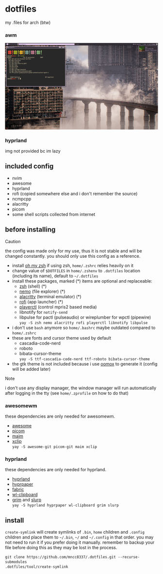 # dotfiles
my .files for arch (btw)
### awm
![ps](access/2024-12-27_00-44-47.png)
### hyprland
img not provided bc im lazy
## included config
- nvim
- awesome
- hyprland
- rofi (copied somewhere else and i don't remember the source)
- ncmpcpp
- alacritty
- picom
- some shell scripts collected from internet
## before installing
> [!CAUTION]
> the config was made only for my use, thus it is not stable and will be changed constantly. you should only use this config as a reference.
- install [oh my zsh](https://ohmyz.sh/) if using zsh, `home/.zshrc` relies heavily on it
- change value of `$DOTFILES` in `home/.zshenv` to `.dotfiles` location (including its name), default to `~/.dotfiles`
- install these packages, marked (*) items are optional and replaceable:
    - [zsh](https://www.zsh.org/) (shell) (*)
    - [nemo](https://github.com/linuxmint/nemo/) (file explorer) (*)
    - [alacritty](https://alacritty.org/) (terminal emulator) (*)
    - [rofi](https://github.com/davatorium/rofi) (app launcher) (*)
    - [playerctl](https://github.com/altdesktop/playerctl) (control mpris2 based media)
    - libnotify for `notify-send`
    - libpulse for pactl (pulseaudio) or wireplumber for wpctl (pipewire)  
    `yay -S zsh nemo alacritty rofi playerctl libnotify libpulse`
- i don't use `bash` anymore so `home/.bashrc` maybe outdated compared to `home/.zshrc`
- these are fonts and cursor theme used by default
    - cascadia-code-nerd
    - roboto
    - bibata-cursor-theme  
    `yay -S ttf-cascadia-code-nerd ttf-roboto bibata-cursor-theme`
- the gtk theme is not included because i use [oomox](https://github.com/themix-project/oomox-gtk-theme) to generate it (config will be added later)
> [!NOTE]
> i don't use any display manager, the window manager will run automatically after logging in the tty (see `home/.zprofile` on how to do that)
### awesomewm
these dependencies are only needed for awesomewm.
- [awesome](https://awesomewm.org/)
- [picom](https://github.com/yshui/picom)
- [maim](https://github.com/naelstrof/maim)
- [xclip](https://github.com/astrand/xclip)  
`yay -S awesome-git picom-git maim xclip`
### hyprland
these dependencies are only needed for hyprland.
- [hyprland](https://hyprland.org/)
- [hyprpaper](https://github.com/hyprwm/hyprpaper)
- [fabric](https://wiki.ffpy.org/)
- [wl-clipboard](https://github.com/bugaevc/wl-clipboard)
- [grim](https://sr.ht/~emersion/grim/) and [slurp](https://github.com/emersion/slurp)  
`yay -S hyprland hyprpaper wl-clipboard grim slurp`
## install
`create-symlink` will create symlinks of `.bin`, `home` children and `.config` children and place them to `~/.bin`, `~/` and `~/.config` in that order. you may not need to run it if you prefer doing it manually. remember to backup your file before doing this as they may be lost in the process.
```
git clone https://github.com/mncc8337/.dotfiles.git --recurse-submodules
.dotfiles/tool/create-symlink
```

